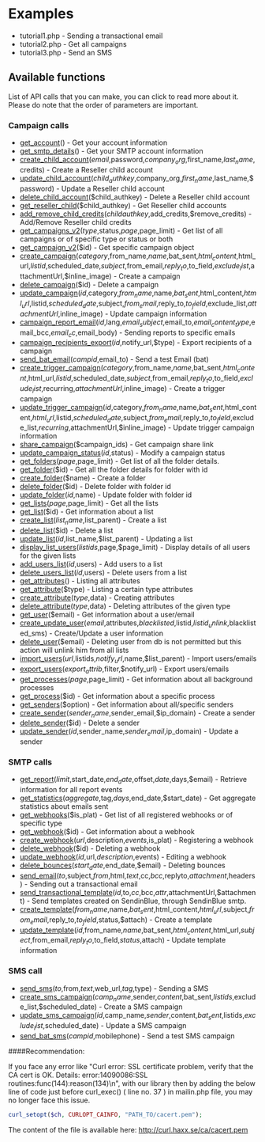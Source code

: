# Examples

 * tutorial1.php - Sending a transactional email
 * tutorial2.php - Get all campaigns
 * tutorial3.php - Send an SMS

## Available functions

List of API calls that you can make, you can click to read more about it. Please do note that the order of parameters are important.


### Campaign calls

 * [get_account](https://apidocs.sendinblue.com/account/#1)() - Get your account information
 * [get_smtp_details](https://apidocs.sendinblue.com/account/#7)() - Get your SMTP account information
 * [create_child_account](https://apidocs.sendinblue.com/account/#2)($email,$password,$company_org,$first_name,$last_name,$credits) - Create a Reseller child account
 * [update_child_account](https://apidocs.sendinblue.com/account/#3)($child_authkey,$company_org,$first_name,$last_name,$password) - Update a Reseller child account
 * [delete_child_account](https://apidocs.sendinblue.com/account/#4)($child_authkey) - Delete a Reseller child account
 * [get_reseller_child](https://apidocs.sendinblue.com/account/#5)($child_authkey) - Get Reseller child accounts
 * [add_remove_child_credits](https://apidocs.sendinblue.com/account/#6)($childauthkey,$add_credits,$remove_credits) - Add/Remove Reseller child credits
 * [get_campaigns_v2](https://apidocs.sendinblue.com/campaign/#1)($type,$status,$page,$page_limit) - Get list of all campaigns or of specific type or status or both
 * [get_campaign_v2](https://apidocs.sendinblue.com/campaign/#1)($id) - Get specific campaign object
 * [create_campaign](https://apidocs.sendinblue.com/campaign/#2)($category,$from_name,$name,$bat_sent,$html_content,$html_url,$listid,$scheduled_date,$subject,$from_email,$reply_to,$to_field,$exclude_list,$attachmentUrl,$inline_image) - Create a campaign
 * [delete_campaign](https://apidocs.sendinblue.com/campaign/#3)($id) - Delete a campaign
 * [update_campaign](https://apidocs.sendinblue.com/campaign/#4)($id,$category,$from_name,$name,$bat_sent,$html_content,$html_url,$listid,$scheduled_date,$subject,$from_email,$reply_to,$to_field,$exclude_list,$attachmentUrl,$inline_image) - Update campaign information
 * [campaign_report_email](https://apidocs.sendinblue.com/campaign/#5)($id,$lang,$email_subject,$email_to,$email_content_type,$email_bcc,$email_cc,$email_body) - Sending reports to specific emails
 * [campaign_recipients_export](https://apidocs.sendinblue.com/campaign/#6)($id,$notify_url,$type) - Export recipients of a campaign
 * [send_bat_email](https://apidocs.sendinblue.com/campaign/#7)($campid,$email_to) - Send a test Email (bat)
 * [create_trigger_campaign](https://apidocs.sendinblue.com/campaign/#8)($category,$from_name,$name,$bat_sent,$html_content,$html_url,$listid,$scheduled_date,$subject,$from_email,$reply_to,$to_field,$exclude_list,$recurring,$attachmentUrl,$inline_image) - Create a trigger campaign
 * [update_trigger_campaign](https://apidocs.sendinblue.com/campaign/#9)($id,$category,$from_name,$name,$bat_sent,$html_content,$html_url,$listid,$scheduled_date,$subject,$from_email,$reply_to,$to_field,$exclude_list,$recurring,$attachmentUrl,$inline_image) - Update trigger campaign information
 * [share_campaign](https://apidocs.sendinblue.com/campaign/#10)($campaign_ids) - Get campaign share link
 * [update_campaign_status](https://apidocs.sendinblue.com/campaign/#11)($id,$status) - Modify a campaign status
 * [get_folders](https://apidocs.sendinblue.com/folder/#1)($page,$page_limit) - Get list of all the folder details.
 * [get_folder](https://apidocs.sendinblue.com/folder/#2)($id) - Get all the folder details for folder with id <id>
 * [create_folder](https://apidocs.sendinblue.com/folder/#3)($name) - Create a folder
 * [delete_folder](https://apidocs.sendinblue.com/folder/#4)($id) - Delete folder with folder id <id>
 * [update_folder](https://apidocs.sendinblue.com/folder/#5)($id,$name) - Update folder with folder id <id>
 * [get_lists](https://apidocs.sendinblue.com/list/#1)($page,$page_limit) - Get all the lists
 * [get_list](https://apidocs.sendinblue.com/list/#2)($id) - Get information about a list
 * [create_list](https://apidocs.sendinblue.com/list/#3)($list_name,$list_parent) - Create a list
 * [delete_list](https://apidocs.sendinblue.com/list/#4)($id) - Delete a list
 * [update_list](https://apidocs.sendinblue.com/list/#5)($id,$list_name,$list_parent) - Updating a list
 * [display_list_users](https://apidocs.sendinblue.com/list/#8)($listids,$page,$page_limit) - Display details of all users for the given lists
 * [add_users_list](https://apidocs.sendinblue.com/list/#6)($id,$users) - Add users to a list
 * [delete_users_list](https://apidocs.sendinblue.com/list/#7)($id,$users) - Delete users from a list
 * [get_attributes](https://apidocs.sendinblue.com/attribute/#1)() - Listing all attributes
 * [get_attribute](https://apidocs.sendinblue.com/attribute/#2)($type) - Listing a certain type attributes
 * [create_attribute](https://apidocs.sendinblue.com/attribute/#3)($type,$data) - Creating attributes
 * [delete_attribute](https://apidocs.sendinblue.com/attribute/#4)($type,$data) - Deleting attributes of the given type
 * [get_user](https://apidocs.sendinblue.com/user/#2)($email) - Get information about a user/email
 * [create_update_user](https://apidocs.sendinblue.com/user/#1)($email,$attributes,$blacklisted,$listid,$listid_unlink,$blacklisted_sms) - Create/Update a user information
 * [delete_user](https://apidocs.sendinblue.com/user/#3)($email) - Deleting user from db is not permitted but this action will unlink him from all lists
 * [import_users](https://apidocs.sendinblue.com/user/#4)($url,$listids,$notify_url,$name,$list_parent) - Import users/emails
 * [export_users](https://apidocs.sendinblue.com/user/#5)($export_attrib,$filter,$notify_url) - Export users/emails
 * [get_processes](https://apidocs.sendinblue.com/process/#1)($page,$page_limit) - Get information about all background processes
 * [get_process](https://apidocs.sendinblue.com/process/#2)($id) - Get information about a specific process
 * [get_senders](https://apidocs.sendinblue.com/sender-management/#1)($option) - Get information about all/specific senders
 * [create_sender](https://apidocs.sendinblue.com/sender-management/#2)($sender_name,$sender_email,$ip_domain) - Create a sender
 * [delete_sender](https://apidocs.sendinblue.com/sender-management/#3)($id) - Delete a sender
 * [update_sender](https://apidocs.sendinblue.com/sender-management/#4)($id,$sender_name,$sender_email,$ip_domain) - Update a sender

### SMTP calls

 * [get_report](https://apidocs.sendinblue.com/report/)($limit,$start_date,$end_date,$offset,$date,$days,$email) - Retrieve information for all report events
 * [get_statistics](https://apidocs.sendinblue.com/statistics/)($aggregate,$tag,$days,$end_date,$start_date) - Get aggregate statistics about emails sent
 * [get_webhooks](https://apidocs.sendinblue.com/webhooks/#1)($is_plat) - Get list of all registered webhooks or of specific type
 * [get_webhook](https://apidocs.sendinblue.com/webhooks/#2)($id) - Get information about a webhook
 * [create_webhook](https://apidocs.sendinblue.com/webhooks/#3)($url,$description,$events,$is_plat) - Registering a webhook
 * [delete_webhook](https://apidocs.sendinblue.com/webhooks/#5)($id) - Deleting a webhook
 * [update_webhook](https://apidocs.sendinblue.com/webhooks/#4)($id,$url,$description,$events) - Editing a webhook
 * [delete_bounces](https://apidocs.sendinblue.com/bounces/)($start_date,$end_date,$email) - Deleting bounces
 * [send_email](https://apidocs.sendinblue.com/tutorial-sending-transactional-email/)($to,$subject,$from,$html,$text,$cc,$bcc,$replyto,$attachment,$headers) - Sending out a transactional email
 * [send_transactional_template](https://apidocs.sendinblue.com/template/)($id,$to,$cc,$bcc,$attr,$attachmentUrl,$attachment) - Send templates created on SendinBlue, through SendinBlue smtp.
 * [create_template](https://apidocs.sendinblue.com/template/#2)($from_name,$name,$bat_sent,$html_content,$html_url,$subject,$from_email,$reply_to,$to_field,$status,$attach) - Create a template 
 * [update_template](https://apidocs.sendinblue.com/template/#3)($id,$from_name,$name,$bat_sent,$html_content,$html_url,$subject,$from_email,$reply_to,$to_field,$status,$attach) - Update template information

### SMS call

 * [send_sms](https://apidocs.sendinblue.com/mailin-sms/#1)($to,$from,$text,$web_url,$tag,$type) - Sending a SMS
 * [create_sms_campaign](https://apidocs.sendinblue.com/mailin-sms/#2)($camp_name,$sender,$content,$bat_sent,$listids,$exclude_list,$scheduled_date) - Create a SMS campaign
 * [update_sms_campaign](https://apidocs.sendinblue.com/mailin-sms/#3)($id,$camp_name,$sender,$content,$bat_sent,$listids,$exclude_list,$scheduled_date) - Update a SMS campaign
 * [send_bat_sms](https://apidocs.sendinblue.com/mailin-sms/#4)($campid,$mobilephone) - Send a test SMS campaign

####Recommendation:

If you face any error like "Curl error: SSL certificate problem, verify that the CA cert is OK. Details: error:14090086:SSL routines:func(144):reason(134)\n", with our library then by adding the below line of code just before curl_exec() ( line no. 37 ) in mailin.php file, you may no longer face this issue.
```PHP
curl_setopt($ch, CURLOPT_CAINFO, "PATH_TO/cacert.pem");
```
The content of the file is available here: http://curl.haxx.se/ca/cacert.pem